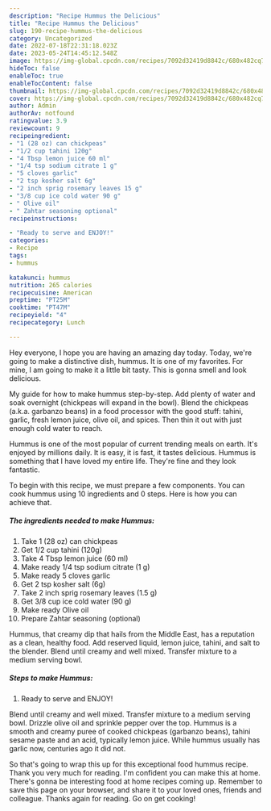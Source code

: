 ```yaml
---
description: "Recipe Hummus the Delicious"
title: "Recipe Hummus the Delicious"
slug: 190-recipe-hummus-the-delicious
category: Uncategorized
date: 2022-07-18T22:31:18.023Z
date: 2023-05-24T14:45:12.548Z
image: https://img-global.cpcdn.com/recipes/7092d32419d8842c/680x482cq70/hummus-recipe-main-photo.jpg
hideToc: false
enableToc: true
enableTocContent: false
thumbnail: https://img-global.cpcdn.com/recipes/7092d32419d8842c/680x482cq70/hummus-recipe-main-photo.jpg
cover: https://img-global.cpcdn.com/recipes/7092d32419d8842c/680x482cq70/hummus-recipe-main-photo.jpg
author: Admin
authorAv: notfound
ratingvalue: 3.9
reviewcount: 9
recipeingredient:
- "1 (28 oz) can chickpeas"
- "1/2 cup tahini 120g"
- "4 Tbsp lemon juice 60 ml"
- "1/4 tsp sodium citrate 1 g"
- "5 cloves garlic"
- "2 tsp kosher salt 6g"
- "2 inch sprig rosemary leaves 15 g"
- "3/8 cup ice cold water 90 g"
- " Olive oil"
- " Zahtar seasoning optional"
recipeinstructions:

- "Ready to serve and ENJOY!"
categories:
- Recipe
tags:
- hummus

katakunci: hummus 
nutrition: 265 calories
recipecuisine: American
preptime: "PT25M"
cooktime: "PT47M"
recipeyield: "4"
recipecategory: Lunch

---
```



Hey everyone, I hope you are having an amazing day today. Today, we're going to make a distinctive dish, hummus. It is one of my favorites. For mine, I am going to make it a little bit tasty. This is gonna smell and look delicious.

My guide for how to make hummus step-by-step. Add plenty of water and soak overnight (chickpeas will expand in the bowl). Blend the chickpeas (a.k.a. garbanzo beans) in a food processor with the good stuff: tahini, garlic, fresh lemon juice, olive oil, and spices. Then thin it out with just enough cold water to reach.

Hummus is one of the most popular of current trending meals on earth. It's enjoyed by millions daily. It is easy, it is fast, it tastes delicious. Hummus is something that I have loved my entire life. They're fine and they look fantastic.


To begin with this recipe, we must prepare a few components. You can cook hummus using 10 ingredients and 0 steps. Here is how you can achieve that.

<!--inarticleads1-->

##### The ingredients needed to make Hummus:

1. Take 1 (28 oz) can chickpeas
1. Get 1/2 cup tahini (120g)
1. Take 4 Tbsp lemon juice (60 ml)
1. Make ready 1/4 tsp sodium citrate (1 g)
1. Make ready 5 cloves garlic
1. Get 2 tsp kosher salt (6g)
1. Take 2 inch sprig rosemary leaves (1.5 g)
1. Get 3/8 cup ice cold water (90 g)
1. Make ready  Olive oil
1. Prepare  Zahtar seasoning (optional)


Hummus, that creamy dip that hails from the Middle East, has a reputation as a clean, healthy food. Add reserved liquid, lemon juice, tahini, and salt to the blender. Blend until creamy and well mixed. Transfer mixture to a medium serving bowl. 

<!--inarticleads2-->

##### Steps to make Hummus:


1. Ready to serve and ENJOY!

Blend until creamy and well mixed. Transfer mixture to a medium serving bowl. Drizzle olive oil and sprinkle pepper over the top. Hummus is a smooth and creamy puree of cooked chickpeas (garbanzo beans), tahini sesame paste and an acid, typically lemon juice. While hummus usually has garlic now, centuries ago it did not. 

So that's going to wrap this up for this exceptional food hummus recipe. Thank you very much for reading. I'm confident you can make this at home. There's gonna be interesting food at home recipes coming up. Remember to save this page on your browser, and share it to your loved ones, friends and colleague. Thanks again for reading. Go on get cooking!
